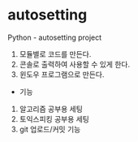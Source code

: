 # autosetting
Python - autosetting project

1) 모듈별로 코드를 만든다.
2) 콘솔로 출력하여 사용할 수 있게 한다.
3) 윈도우 프로그램으로 만든다.

- 기능
1) 알고리즘 공부용 세팅
2) 토익스피킹 공부용 세팅
3) git 업로드/커밋 기능
